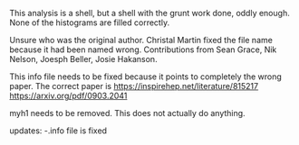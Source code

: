 This analysis is a shell, but a shell with the grunt work done, oddly enough.  None of the histograms are filled correctly.

Unsure who was the original author.  Christal Martin fixed the file name because it had been named wrong.  Contributions from Sean Grace, Nik Nelson, Joesph Beller, Josie Hakanson.

This info file needs to be fixed because it 
points to completely the wrong paper.  The correct paper is
https://inspirehep.net/literature/815217
https://arxiv.org/pdf/0903.2041

myh1 needs to be removed.  This does not actually do anything.

updates: 
-.info file is fixed 
